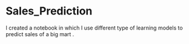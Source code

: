 # Sales_Prediction
I created a notebook in which I use different type of learning models to predict sales of a big mart .

